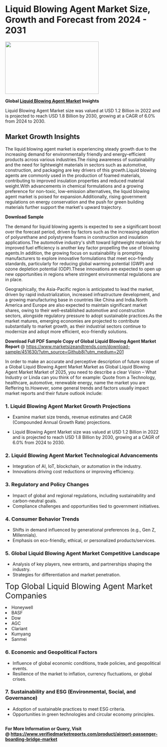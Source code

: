 <H1>Liquid Blowing Agent Market Size, Growth and Forecast from 2024 - 2031</H1><img class="aligncenter size-medium wp-image-584254" src="https://thirdeyenews.in/wp-content/uploads/2024/09/Global-Market-Research-300x168.jpeg" alt="" width="300" height="168" /><p><strong>Global&nbsp;<a href="https://www.marketsizeandtrends.com/download-sample/451630/?utm_source=Github8j?utm_medium=201">Liquid Blowing Agent Market</a> Insights</strong></p><p>Liquid Blowing Agent Market size was valued at USD 1.2 Billion in 2022 and is projected to reach USD 1.8 Billion by 2030, growing at a CAGR of 6.0% from 2024 to 2030.</p><p><h2>Market Growth Insights</h2> <p>The liquid blowing agent market is experiencing steady growth due to the increasing demand for environmentally friendly and energy-efficient products across various industries.The rising awareness of sustainability and the need for lightweight materials in sectors such as automotive, construction, and packaging are key drivers of this growth.Liquid blowing agents are commonly used in the production of foamed materials, contributing to improved insulation properties and reduced material weight.With advancements in chemical formulations and a growing preference for non-toxic, low-emission alternatives, the liquid blowing agent market is poised for expansion.Additionally, rising government regulations on energy conservation and the push for green building materials further support the market's upward trajectory.</p> <p><strong>Download Sample</strong></p> <p>The demand for liquid blowing agents is expected to see a significant boost over the forecast period, driven by factors such as the increasing adoption of polyurethane and polystyrene foams in construction and insulation applications.The automotive industry's shift toward lightweight materials for improved fuel efficiency is another key factor propelling the use of blowing agents.In addition, the growing focus on sustainability is prompting manufacturers to explore innovative formulations that meet eco-friendly standards, particularly for reducing global warming potential (GWP) and ozone depletion potential (ODP).These innovations are expected to open up new opportunities in regions where stringent environmental regulations are in place.</p> <p>Geographically, the Asia-Pacific region is anticipated to lead the market, driven by rapid industrialization, increased infrastructure development, and a growing manufacturing base in countries like China and India.North America and Europe are also expected to maintain significant market shares, owing to their well-established automotive and construction sectors, alongside regulatory pressure to adopt sustainable practices.As the market matures, emerging economies are projected to contribute substantially to market growth, as their industrial sectors continue to modernize and adopt more efficient, eco-friendly solutions.</p> <p><span class=""><strong>Download Full PDF Sample Copy of Global Liquid Blowing Agent Market Report</strong> @ <a href="https://www.marketsizeandtrends.com/download-sample/451630/?utm_source=Github8j?utm_medium=201" target="_blank">https://www.marketsizeandtrends.com/download-sample/451630/?utm_source=Github8j?utm_medium=201</a></span></p><p>In order to make an accurate and perceptive description of future scope of a Global&nbsp;Liquid Blowing Agent Market Market as Global&nbsp;Liquid Blowing Agent Market Market of 2025, you need to describe a clear Vision &ndash; What Industry or Linda can you think of for example: Quote from a Technology, healthcare, automotive, renewable energy, name the market you are Reffering to.However, some general trends and factors usually impact market reports and their future outlook include:</p><h3>1.&nbsp;<strong>Liquid Blowing Agent Market Growth Projections</strong></h3><ul><li>Examine market size trends, revenue estimates and CAGR (Compounded Annual Growth Rate) projections.</li><li><p>Liquid Blowing Agent Market size was valued at USD 1.2 Billion in 2022 and is projected to reach USD 1.8 Billion by 2030, growing at a CAGR of 6.0% from 2024 to 2030.</p></li></ul><h3>2.&nbsp;<strong>Liquid Blowing Agent Market Technological Advancements</strong></h3><ul><li>Integration of AI, IoT, blockchain, or automation in the industry.</li><li>Innovations driving cost reductions or improving efficiency.</li></ul><h3>3.&nbsp;<strong>Regulatory and Policy Changes</strong></h3><ul><li>Impact of global and regional regulations, including sustainability and carbon-neutral goals.</li><li>Compliance challenges and opportunities tied to government initiatives.</li></ul><h3>4.&nbsp;<strong>Consumer Behavior Trends</strong></h3><ul><li>Shifts in demand influenced by generational preferences (e.g., Gen Z, Millennials).</li><li>Emphasis on eco-friendly, ethical, or personalized products/services.</li></ul><h3>5.&nbsp;<strong>Global Liquid Blowing Agent Market Competitive Landscape</strong></h3><ul><li>Analysis of key players, new entrants, and partnerships shaping the industry.</li><li>Strategies for differentiation and market penetration.</li></ul><p data-pm-slice="1 1 []"><span style="color: inherit; font-family: inherit; font-size: 25px;">Top Global Liquid Blowing Agent Market Companies</span></p><div class="" data-test-id=""><p><li>Honeywell</li><li> BASF</li><li> Dow</li><li> AGC</li><li> Clariant</li><li> Kumyang</li><li> Sanmei</li></p></div><h3>6.&nbsp;<strong>Economic and Geopolitical Factors</strong></h3><ul><li>Influence of global economic conditions, trade policies, and geopolitical events.</li><li>Resilience of the market to inflation, currency fluctuations, or global crises.</li></ul><h3>7.&nbsp;<strong>Sustainability and ESG (Environmental, Social, and Governance)</strong></h3><ul><li>Adoption of sustainable practices to meet ESG criteria.</li><li>Opportunities in green technologies and circular economy principles.</li></ul><h2><strong style="font-size: 14px;">For More Information or Query, Visit @&nbsp;</strong><a style="background-color: #ffffff; font-size: 14px;" href="https://www.marketsizeandtrends.com/report/liquid-blowing-agent-market/" target="_blank">https://www.verifiedmarketreports.com/product/airport-passenger-boarding-bridge-market</a></h2>